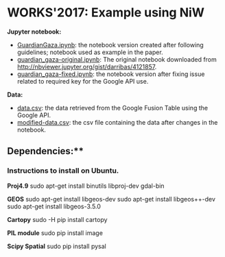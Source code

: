 # WORKS'2017: Example using NiW

**Jupyter notebook:**
* [GuardianGaza.ipynb](GuardianGaza.ipynb): the notebook version created after following guidelines; notebook used as example in the paper.
* [guardian_gaza-original.ipynb](guardian_gaza-original.ipynb): The original notebook downloaded from http://nbviewer.jupyter.org/gist/darribas/4121857.
* [guardian_gaza-fixed.ipynb](guardian_gaza-fixed.ipynb): the notebook version after fixing issue related to required key for the Google API use.

**Data:**
* [data.csv](data.csv): the data retrieved from the Google Fusion Table using the Google API.
* [modified-data.csv](modified-data): the csv file containing the data after changes in the notebook.

## Dependencies:**
### Instructions to install on Ubuntu.
**Proj4.9**
sudo apt-get install binutils libproj-dev gdal-bin

**GEOS**
sudo apt-get install libgeos-dev
sudo apt-get install libgeos++-dev
sudo apt-get install libgeos-3.5.0

**Cartopy**
sudo -H pip install cartopy

**PIL module**
sudo pip install image

**Scipy Spatial**
sudo pip install pysal